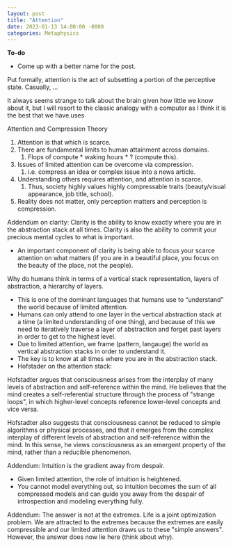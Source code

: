 ```yaml
---
layout: post
title: "Attention"
date: 2023-01-13 14:00:00 -0800
categories: Metaphysics
---
```


**To-do**
- Come up with a better name for the post.


Put formally, attention is the act of subsetting a portion of the perceptive state. Casually, ...


It always seems strange to talk about the brain given how little we know about it, but I will resort to the classic analogy with a computer as I think it is the best that we have.uses 


Attention and Compression Theory
1. Attention is that which is scarce.
2. There are fundamental limits to human attainment across domains.
    1. Flops of compute * waking hours * ? (compute this).
3. Issues of limited attention can be overcome via compression.
    1. i.e. compress an idea or complex issue into a news article.
4. Understanding others requires attention, and attention is scarce.
    1. Thus, society highly values highly compressable traits (beauty/visual appearance, job title, school).
5. Reality does not matter, only perception matters and perception is compression.

Addendum on clarity:
Clarity is the ability to know exactly where you are in the abstraction stack at all times. Clarity is also the ability to commit your precious mental cycles to what is important.
- An important component of clarity is being able to focus your scarce attention on what matters (if you are in a beautiful place, you focus on the beauty of the place, not the people).

Why do humans think in terms of a vertical stack representation, layers of abstraction, a hierarchy of layers.
- This is one of the dominant languages that humans use to “understand” the world because of limited attention. 
- Humans can only attend to one layer in the vertical abstraction stack at a time (a limited understanding of one thing), and because of this we need to iteratively traverse a layer of abstraction and forget past layers in order to get to the highest level. 
- Due to limited attention, we frame (pattern, langauge) the world as vertical abstraction stacks in order to understand it. 
- The key is to know at all times where you are in the abstraction stack. 
- Hofstader on the attention stack:

Hofstadter argues that consciousness arises from the interplay of many levels of abstraction and self-reference within the mind. He believes that the mind creates a self-referential structure through the process of "strange loops", in which higher-level concepts reference lower-level concepts and vice versa.

Hofstadter also suggests that consciousness cannot be reduced to simple algorithms or physical processes, and that it emerges from the complex interplay of different levels of abstraction and self-reference within the mind. In this sense, he views consciousness as an emergent property of the mind, rather than a reducible phenomenon.



Addendum: Intuition is the gradient away from despair. 
- Given limited attention, the role of intuition is heightened.
- You cannot model everything out, so intuition becomes the sum of all compressed
models and can guide you away from the despair of introspection and modeling everything fully.

Addendum: The answer is not at the extremes.
Life is a joint optimization problem. We are attracted to the extremes because the extremes are easily compressible and our limited attention draws us to these "simple answers". However, the answer does now lie here (think about why).